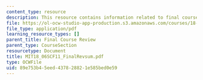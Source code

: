 ```yaml
---
content_type: resource
description: This resource contains information related to final course review.
file: https://ol-ocw-studio-app-production.s3.amazonaws.com/courses/18-06sc-linear-algebra-fall-2011/89e753b45eed437828821e585bed0e59_MIT18_06SCF11_FinalRevsum.pdf
file_type: application/pdf
learning_resource_types: []
parent_title: Final Course Review
parent_type: CourseSection
resourcetype: Document
title: MIT18_06SCF11_FinalRevsum.pdf
type: OCWFile
uid: 89e753b4-5eed-4378-2882-1e585bed0e59
---
```

